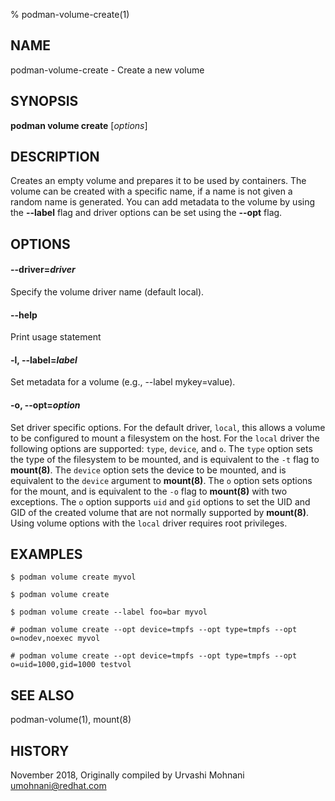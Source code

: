 % podman-volume-create(1)

## NAME
podman\-volume\-create - Create a new volume

## SYNOPSIS
**podman volume create** [*options*]

## DESCRIPTION

Creates an empty volume and prepares it to be used by containers. The volume
can be created with a specific name, if a name is not given a random name is
generated. You can add metadata to the volume by using the **--label** flag and
driver options can be set using the **--opt** flag.

## OPTIONS

#### **--driver**=*driver*

Specify the volume driver name (default local).

#### **--help**

Print usage statement

#### **-l**, **--label**=*label*

Set metadata for a volume (e.g., --label mykey=value).

#### **-o**, **--opt**=*option*

Set driver specific options.
For the default driver, `local`, this allows a volume to be configured to mount a filesystem on the host.
For the `local` driver the following options are supported: `type`, `device`, and `o`.
The `type` option sets the type of the filesystem to be mounted, and is equivalent to the `-t` flag to **mount(8)**.
The `device` option sets the device to be mounted, and is equivalent to the `device` argument to **mount(8)**.
The `o` option sets options for the mount, and is equivalent to the `-o` flag to **mount(8)** with two exceptions.
The `o` option supports `uid` and `gid` options to set the UID and GID of the created volume that are not normally supported by **mount(8)**.
Using volume options with the `local` driver requires root privileges.

## EXAMPLES

```
$ podman volume create myvol

$ podman volume create

$ podman volume create --label foo=bar myvol

# podman volume create --opt device=tmpfs --opt type=tmpfs --opt o=nodev,noexec myvol

# podman volume create --opt device=tmpfs --opt type=tmpfs --opt o=uid=1000,gid=1000 testvol
```

## SEE ALSO
podman-volume(1), mount(8)

## HISTORY
November 2018, Originally compiled by Urvashi Mohnani <umohnani@redhat.com>

